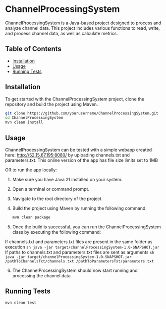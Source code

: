 # ChannelProcessingSystem

ChannelProcessingSystem is a Java-based project designed to process and analyze channel data. This project includes various functions to read, write, and process channel data, as well as calculate metrics.

## Table of Contents

- [Installation](#installation)
- [Usage](#usage)
- [Running Tests](#running-tests)


## Installation

To get started with the ChannelProcessingSystem project, clone the repository and build the project using Maven.

```sh
git clone https://github.com/yourusername/ChannelProcessingSystem.git
cd ChannelProcessingSystem
mvn clean install
```

## Usage
ChannelProcessingSystem can be tested with a simple webapp created here: http://52.15.67.195:8080/ by uploading channels.txt and parameters.txt. This online version of the app has file size limits set to 1MB

OR to run the app locally:

1. Make sure you have Java 21 installed on your system.
2. Open a terminal or command prompt.
3. Navigate to the root directory of the project.
4. Build the project using Maven by running the following command:

    ```sh
    mvn clean package
    ```

5. Once the build is successful, you can run the ChannelProcessingSystem class by executing the following command:

If channels.txt and parameters.txt files are present in the same folder as execution
    ```sh
 java -jar target/channelProcessingSystem-1.0-SNAPSHOT.jar
    ```
If paths to channels.txt and parameters.txt files are sent as arguments
    ```sh
 java -jar target/channelProcessingSystem-1.0-SNAPSHOT.jar /pathToChannelsTxt/channels.txt /pathToParametersTxt/parameters.txt
    ```

6. The ChannelProcessingSystem should now start running and processing the channel data.

## Running Tests
```sh
mvn clean test
```
